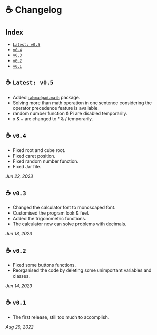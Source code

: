 # **☕ Changelog**
## Index
- [`Latest: v0.5`](https://github.com/iAhmadGad/JCalculator/blob/main/Docs/Changelog.md#-latest-v05)
- [`v0.4`](https://github.com/iAhmadGad/JCalculator/blob/main/Docs/Changelog.md#-v04)
- [`v0.3`](https://github.com/iAhmadGad/JCalculator/blob/main/Docs/Changelog.md#-v03)
- [`v0.2`](https://github.com/iAhmadGad/JCalculator/blob/main/Docs/Changelog.md#-v02)
- [`v0.1`](https://github.com/iAhmadGad/JCalculator/blob/main/Docs/Changelog.md#-v01)
## ☕ `Latest: v0.5`
- Added [`iahmadgad.math`](https://github.com/iAhmadGad/Java-Math-Parser) package.
- Solving more than math operation in one sentence considering the operator precedence feature is available.
- random number function & Pi are disabled temporarily.
- x & ÷ are changed to * & / temporarily.
## ☕ `v0.4`
- Fixed root and cube root.
- Fixed caret position.
- Fixed random number function.
- Fixed Jar file.

_Jun 22, 2023_
## ☕ `v0.3`
- Changed the calculator font to monoscaped font.
- Customised the program look & feel.
- Added the trigonometric functions.
- The calculator now can solve problems with decimals.

_Jun 18, 2023_
## ☕ `v0.2`
- Fixed some buttons functions.
- Reorganised the code by deleting some unimportant variables and classes.

 _Jun 14, 2023_
## ☕ `v0.1`
- The first release, still too much to accomplish.

_Aug 29, 2022_
